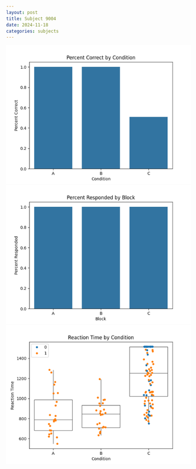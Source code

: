 ```yaml
---
layout: post
title: Subject 9004
date: 2024-11-18
categories: subjects
---
```


![](data/9004/run-21/9004_ATS_percent_correct.png)
![](data/9004/run-21/9004_ATS_percent_responded.png)
![](data/9004/run-21/9004_ATS_rt.png)
